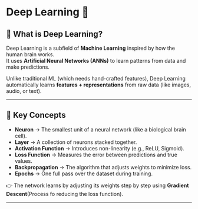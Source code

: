# Deep Learning 🤖  

## 🧠 What is Deep Learning?  
Deep Learning is a subfield of **Machine Learning** inspired by how the human brain works.  
It uses **Artificial Neural Networks (ANNs)** to learn patterns from data and make predictions.  

Unlike traditional ML (which needs hand-crafted features), Deep Learning automatically learns **features + representations** from raw data (like images, audio, or text).  

---

## 🔑 Key Concepts  

- **Neuron** → The smallest unit of a neural network (like a biological brain cell).  
- **Layer** → A collection of neurons stacked together.  
- **Activation Function** → Introduces non-linearity (e.g., ReLU, Sigmoid).  
- **Loss Function** → Measures the error between predictions and true values.  
- **Backpropagation** → The algorithm that adjusts weights to minimize loss.  
- **Epochs** → One full pass over the dataset during training.  

👉 The network learns by adjusting its weights step by step using **Gradient Descent**(Process fo reducing the loss function).  

---


